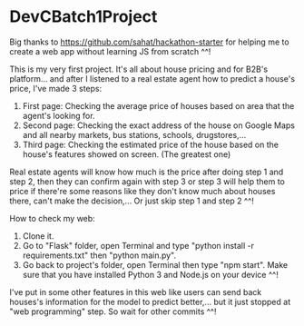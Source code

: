 # DevCBatch1Project

Big thanks to https://github.com/sahat/hackathon-starter for helping me to create a web app without learning JS from scratch ^^!

This is my very first project. It's all about house pricing and for B2B's platform... and after I listened to a real estate agent how to predict a house's price, I've made 3 steps:
  1. First page: Checking the average price of houses based on area that the agent's looking for.
  2. Second page: Checking the exact address of the house on Google Maps and all nearby markets, bus stations, schools, drugstores,...
  3. Third page: Checking the estimated price of the house based on the house's features showed on screen. (The greatest one)

Real estate agents will know how much is the price after doing step 1 and step 2, then they can confirm again with step 3 or step 3 will help them to price if there're some reasons 
like they don't know much about houses there, can't make the decision,... Or just skip step 1 and step 2 ^^!

How to check my web:
  1. Clone it.
  2. Go to "Flask" folder, open Terminal and type "python install -r requirements.txt" then "python main.py".
  3. Go back to project's folder, open Terminal then type "npm start".
  Make sure that you have installed Python 3 and Node.js on your device ^^!
 
 I've put in some other features in this web like users can send back houses's information for the model to predict better,... but it just stopped at "web programming" step. So wait 
 for other commits ^^!
